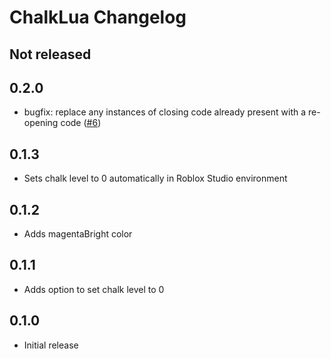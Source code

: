 # ChalkLua Changelog

## Not released

## 0.2.0
* bugfix: replace any instances of closing code already present with a re-opening code ([#6](https://github.com/Roblox/chalk-lua/pull/6))

## 0.1.3
* Sets chalk level to 0 automatically in Roblox Studio environment

## 0.1.2
* Adds magentaBright color 

## 0.1.1
* Adds option to set chalk level to 0

## 0.1.0
* Initial release